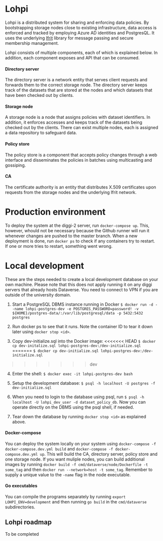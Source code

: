 # Lohpi

Lohpi is a distributed system for sharing and enforcing data policies. By bootstrapping storage nodes close to existing infrastructure, 
data access is enforced and tracked by employing Azure AD identities and PostgresQL. It uses the underlying [Ifrit](https://www.github.com/joonnna/ifrit) library for message passing and secure membership management.

Lohpi consists of multiple components, each of which is explained below. In addition, each component exposes and API that can be consumed. 

#### Directory server
The directory server is a network entity that serves client requests and forwards them to the correct storage node. The directory server keeps track of the datasets that are stored at the nodes and which datasets that have been checked out by clients.

#### Storage node
A storage node is a node that assigns policies with dataset identifiers. In addition, it enforces accesses and keeps track of the datasets being checked out by the clients. There can exist multiple nodes, each is assigned a data repository to safeguard data. 

#### Policy store
The policy store is a component that accepts policy changes through a web interface and disseminates the policies in batches using multicasting and gossiping.

#### CA
The certificate authority is an entity that distributes X.509 certificates upon requests from the storage nodes and the underlying Ifrit network. 

# Production environment
To deploy the system at the diggi-2 server, run ```docker-compose up```. This, however, whould not be necessary because the Github runner will run it whenever changes are pushed to the master branch. When a new deployment is done, run ```docker ps``` to check if any containers try to restart. If one or more tries to restart, something went wrong. 

# Local development
These are the steps needed to create a local development database on your own machine.
Please note that this does not apply running it on any diggi servers that already hosts Dataverse.
You need to connect to VPN if you are outside of the university domain. 

1. Start a PostgreSQL DBMS instance running in Docker
```$ docker run -d --name lohpi-postgres-dev -e POSTGRES_PASSWORD=password! -v ${HOME}/postgres-data/:/var/lib/postgresql/data -p 5432:5432 postgres```

2. Run docker ps to see that it runs. Note the container ID to tear it down later using ```docker stop <id>```.

3. Copy dev-initialize.sql into the Docker image:
<<<<<<< HEAD
```$ docker cp dev-initalize.sql lohpi-postgres-dev:/dev-initialize.sql```
=======
```$ docker cp dev-initialize.sql lohpi-postgres-dev:/dev-initialize.sql```
>>>>>>> dev

4. Enter the shell:
```$ docker exec -it lohpi-postgres-dev bash```

5. Setup the development database:
```$ psql -h localhost -U postgres -f dev-initialize.sql```

6. When you need to login to the database using psql, run 
```$ psql -h localhost -U lohpi_dev_user -d dataset_policy_db```. Now you can operate directly on the DBMS using the psql shell, if needed. 

7. Tear down the database by running ```docker stop <id>``` as explained above. 

#### Docker-compose 
You can deploy the system locally on your system using ```docker-compose -f docker-compose.dev.yml build``` and ```docker-compose -f docker-compose.dev.yml up```. This will build the CA, directory server, policy store and one storage node. If you want muliple nodes, you can build additional images by running ```docker build -f cmd/dataverse/node/Dockerfile -t some_tag``` and then ```docker run --network=host -t some_tag```. Remember to supply a unique value to the ```-name``` flag in the node executable.

#### Go executables
You can compile the programs separately by running ```export LOHPI_ENV=development``` and then running ```go build``` in the ```cmd/dataverse``` subdirectories. 

## Lohpi roadmap
To be completed
